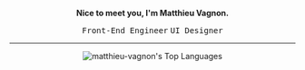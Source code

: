 **<p align="center">Nice to meet you, I'm Matthieu Vagnon.</p>**
<p align="center"><kbd>Front-End Engineer</kbd> <kbd>UI Designer</kbd></p>

---

<div align="center">

![matthieu-vagnon's Top Languages](https://github-readme-stats.vercel.app/api/top-langs/?username=matthieu-vagnon&theme=graywhite&show_icons=true&hide_border=true)
  
</div>
